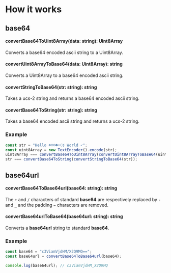# How it works

## base64

#### convertBase64ToUint8Array(data: string): Uint8Array

Converts a base64 encoded ascii string to a Uint8Array.

#### convertUint8ArrayToBase64(data: Uint8Array): string

Converts a Uint8Array to a base64 encoded ascii string.

#### convertStringToBase64(str: string): string

Takes a ucs-2 string and returns a base64 encoded ascii string.

#### convertBase64ToString(str: string): string

Takes a base64 encoded ascii string and returns a ucs-2 string.

### Example

```typescript
const str = "Hello ☸☹☺☻☼☾☿ World ✓";
const uint8Array = new TextEncoder().encode(str);
uint8Array === convertBase64ToUint8Array(convertUint8ArrayToBase64(uint8Array));
str === convertBase64ToString(convertStringToBase64(str));
```

## base64url

#### convertBase64ToBase64url(base64: string): string

The `+` and `/` characters of standard **base64** are respectively replaced by
`-` and `_` and the padding `=` characters are removed.

#### convertBase64urlToBase64(base64url: string): string

Converts a **base64url** string to standard **base64**.

### Example

```typescript
const base64 = "c3ViamVjdHM/X2Q9MQ==";
const base64url = convertBase64ToBase64url(base64);

console.log(base64url); // c3ViamVjdHM_X2Q9MQ
```
